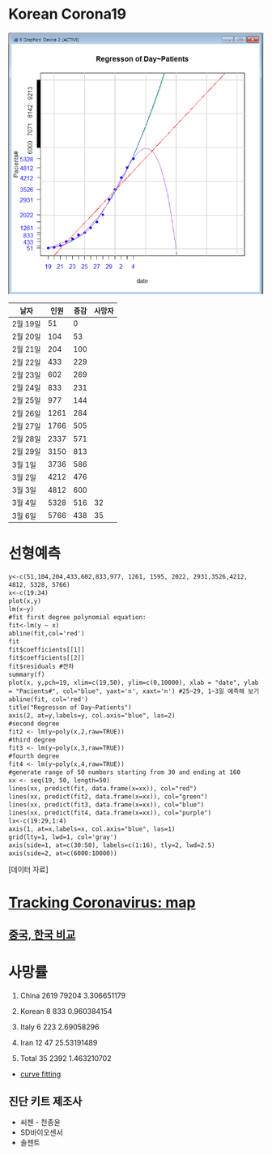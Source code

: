# Korean Corona19
![선형예측](./c0304.PNG)

|날자|인원|증감|사망자|
|---|---|---|---|
|2월 19일 | 51| 0 | |
|2월 20일 | 104| 53 | |
|2월 21일 | 204| 100 | |
|2월 22일 | 433| 229 | |
|2월 23일 | 602| 269 | |
|2월 24일 | 833| 231 | |
|2월 25일 | 977| 144 | |
|2월 26일 | 1261| 284 | |
|2월 27일 | 1766| 505 | |
|2월 28일 | 2337 | 571 | |
|2월 29일 | 3150 | 813 |  |
|3월 1일 | 3736 | 586 | |
|3월 2일 | 4212 | 476 | |
|3월 3일 | 4812 | 600 | |
|3월 4일 | 5328 | 516 | 32 |
|3월 6일 | 5766 | 438 | 35 | 

# 선형예측  
    y<-c(51,104,204,433,602,833,977, 1261, 1595, 2022, 2931,3526,4212, 4812, 5328, 5766)
    x<-c(19:34)
    plot(x,y)
    lm(x~y)
    #fit first degree polynomial equation:
    fit<-lm(y ~ x)
    abline(fit,col='red')
    fit
    fit$coefficients[[1]]
    fit$coefficients[[2]]
    fit$residuals #잔차
    summary(f)
    plot(x, y,pch=19, xlim=c(19,50), ylim=c(0,10000), xlab = "date", ylab = "Pacients#", col="blue", yaxt='n', xaxt='n') #25~29, 1~3일 예측해 보기
    abline(fit, col='red')
    title("Regresson of Day~Patients")
    axis(2, at=y,labels=y, col.axis="blue", las=2)
    #second degree
    fit2 <- lm(y~poly(x,2,raw=TRUE))
    #third degree
    fit3 <- lm(y~poly(x,3,raw=TRUE))
    #fourth degree
    fit4 <- lm(y~poly(x,4,raw=TRUE))
    #generate range of 50 numbers starting from 30 and ending at 160
    xx <- seq(19, 50, length=50)
    lines(xx, predict(fit, data.frame(x=xx)), col="red")
    lines(xx, predict(fit2, data.frame(x=xx)), col="green")
    lines(xx, predict(fit3, data.frame(x=xx)), col="blue")
    lines(xx, predict(fit4, data.frame(x=xx)), col="purple")
    lx<-c(19:29,1:4)
    axis(1, at=x,labels=x, col.axis="blue", las=1)
    grid(lty=1, lwd=1, col='gray')
    axis(side=1, at=c(30:50), labels=c(1:16), tly=2, lwd=2.5)
    axis(side=2, at=c(6000:10000))
[데이터 자료]

# [Tracking Coronavirus: map](https://bnonews.com/index.php/2020/02/the-latest-coronavirus-cases/)

## [중국, 한국 비교](https://www.fmkorea.com/2747110261)

# 사망률

1. China	2619	79204	3.306651179
2. Korean	8	833	0.960384154
3. Italy	6	223	2.69058296
4. Iran		12	47	25.53191489
			
5. Total	35	2392	1.463210702


* [curve fitting](https://davetang.org/muse/2013/05/09/on-curve-fitting/)

## 진단 키트 제조사
* 씨젠 - 천종윤
* SD바이오센서
* 솔젠트
